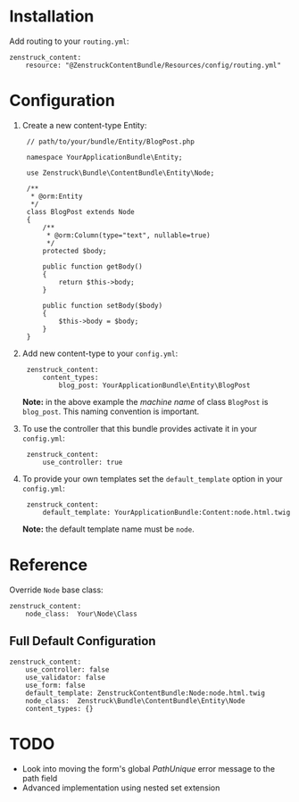 # Installation

Add routing to your ``routing.yml``:

    zenstruck_content:
        resource: "@ZenstruckContentBundle/Resources/config/routing.yml"

# Configuration

1. Create a new content-type Entity:

        // path/to/your/bundle/Entity/BlogPost.php

        namespace YourApplicationBundle\Entity;

        use Zenstruck\Bundle\ContentBundle\Entity\Node;

        /**
         * @orm:Entity
         */
        class BlogPost extends Node
        {
            /**
             * @orm:Column(type="text", nullable=true)
             */
            protected $body;

            public function getBody()
            {
                return $this->body;
            }

            public function setBody($body)
            {
                $this->body = $body;
            }
        }

2. Add new content-type to your ``config.yml``:

        zenstruck_content:
            content_types:
                blog_post: YourApplicationBundle\Entity\BlogPost

    **Note:** in the above example the *machine name* of class ``BlogPost`` is ``blog_post``.
    This naming convention is important.

3. To use the controller that this bundle provides activate it in your ``config.yml``:

        zenstruck_content:
            use_controller: true

4. To provide your own templates set the ``default_template`` option in your ``config.yml``:

        zenstruck_content:
            default_template: YourApplicationBundle:Content:node.html.twig

    **Note:** the default template name must be ``node``.

# Reference

Override ``Node`` base class:

    zenstruck_content:
        node_class:  Your\Node\Class

## Full Default Configuration

    zenstruck_content:
        use_controller: false
        use_validator: false
        use_form: false
        default_template: ZenstruckContentBundle:Node:node.html.twig
        node_class:  Zenstruck\Bundle\ContentBundle\Entity\Node
        content_types: {}

# TODO

* Look into moving the form's global *PathUnique* error message to the path field
* Advanced implementation using nested set extension



